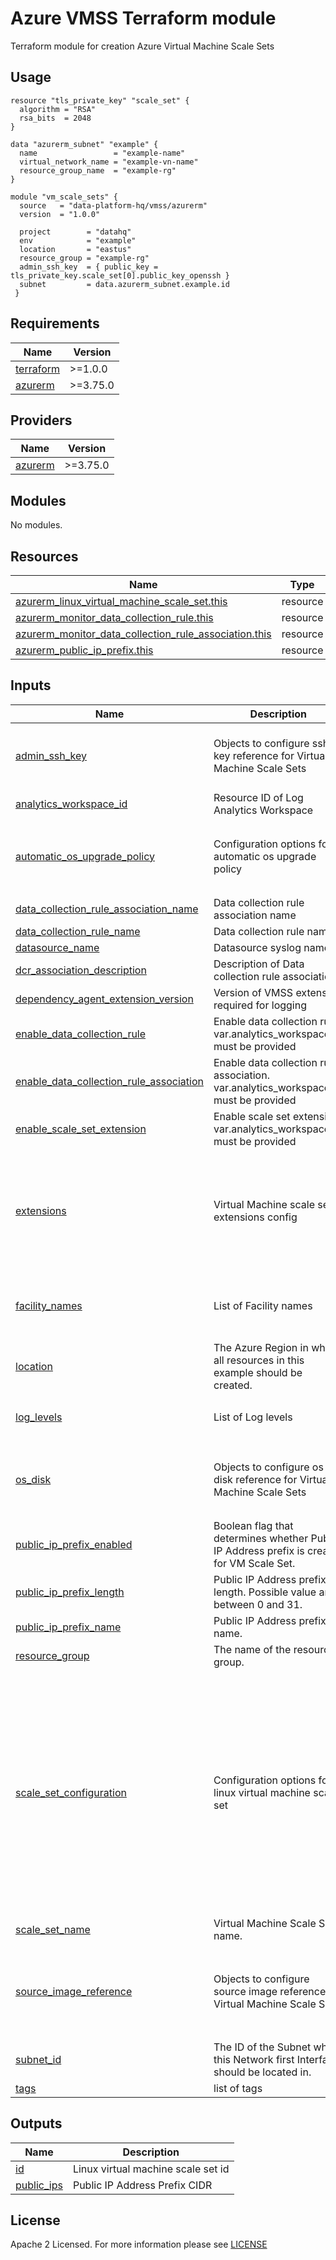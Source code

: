# Azure VMSS Terraform module
Terraform module for creation Azure Virtual Machine Scale Sets

## Usage
```hcl
resource "tls_private_key" "scale_set" {
  algorithm = "RSA"
  rsa_bits  = 2048
}

data "azurerm_subnet" "example" {
  name                 = "example-name"
  virtual_network_name = "example-vn-name"
  resource_group_name  = "example-rg"
}

module "vm_scale_sets" {
  source   = "data-platform-hq/vmss/azurerm"
  version  = "1.0.0"
  
  project        = "datahq"
  env            = "example"
  location       = "eastus"
  resource_group = "example-rg"
  admin_ssh_key  = { public_key = tls_private_key.scale_set[0].public_key_openssh }
  subnet         = data.azurerm_subnet.example.id
 }
```
<!-- BEGIN_TF_DOCS -->
## Requirements

| Name | Version |
|------|---------|
| <a name="requirement_terraform"></a> [terraform](#requirement\_terraform) | >=1.0.0 |
| <a name="requirement_azurerm"></a> [azurerm](#requirement\_azurerm) | >=3.75.0 |

## Providers

| Name | Version |
|------|---------|
| <a name="provider_azurerm"></a> [azurerm](#provider\_azurerm) | >=3.75.0 |

## Modules

No modules.

## Resources

| Name | Type |
|------|------|
| [azurerm_linux_virtual_machine_scale_set.this](https://registry.terraform.io/providers/hashicorp/azurerm/latest/docs/resources/linux_virtual_machine_scale_set) | resource |
| [azurerm_monitor_data_collection_rule.this](https://registry.terraform.io/providers/hashicorp/azurerm/latest/docs/resources/monitor_data_collection_rule) | resource |
| [azurerm_monitor_data_collection_rule_association.this](https://registry.terraform.io/providers/hashicorp/azurerm/latest/docs/resources/monitor_data_collection_rule_association) | resource |
| [azurerm_public_ip_prefix.this](https://registry.terraform.io/providers/hashicorp/azurerm/latest/docs/resources/public_ip_prefix) | resource |

## Inputs

| Name | Description | Type | Default | Required |
|------|-------------|------|---------|:--------:|
| <a name="input_admin_ssh_key"></a> [admin\_ssh\_key](#input\_admin\_ssh\_key) | Objects to configure ssh key reference for Virtual Machine Scale Sets | <pre>object({<br>    username   = optional(string, "azureuser")<br>    public_key = string<br>  })</pre> | <pre>{<br>  "public_key": null,<br>  "username": null<br>}</pre> | no |
| <a name="input_analytics_workspace_id"></a> [analytics\_workspace\_id](#input\_analytics\_workspace\_id) | Resource ID of Log Analytics Workspace | `string` | `null` | no |
| <a name="input_automatic_os_upgrade_policy"></a> [automatic\_os\_upgrade\_policy](#input\_automatic\_os\_upgrade\_policy) | Configuration options for automatic os upgrade policy | <pre>object({<br>    disable_automatic_rollback  = optional(bool, false)<br>    enable_automatic_os_upgrade = optional(bool, false)<br>  })</pre> | `{}` | no |
| <a name="input_data_collection_rule_association_name"></a> [data\_collection\_rule\_association\_name](#input\_data\_collection\_rule\_association\_name) | Data collection rule association name | `string` | `null` | no |
| <a name="input_data_collection_rule_name"></a> [data\_collection\_rule\_name](#input\_data\_collection\_rule\_name) | Data collection rule name | `string` | `null` | no |
| <a name="input_datasource_name"></a> [datasource\_name](#input\_datasource\_name) | Datasource syslog name | `string` | `"datasource-syslog"` | no |
| <a name="input_dcr_association_description"></a> [dcr\_association\_description](#input\_dcr\_association\_description) | Description of Data collection rule association | `string` | `"Association between the Data Collection Rule and the Linux VM."` | no |
| <a name="input_dependency_agent_extension_version"></a> [dependency\_agent\_extension\_version](#input\_dependency\_agent\_extension\_version) | Version of VMSS extension required for logging | `string` | `"9.5"` | no |
| <a name="input_enable_data_collection_rule"></a> [enable\_data\_collection\_rule](#input\_enable\_data\_collection\_rule) | Enable data collection rule. var.analytics\_workspace\_id must be provided | `bool` | `false` | no |
| <a name="input_enable_data_collection_rule_association"></a> [enable\_data\_collection\_rule\_association](#input\_enable\_data\_collection\_rule\_association) | Enable data collection rule association. var.analytics\_workspace\_id must be provided | `bool` | `true` | no |
| <a name="input_enable_scale_set_extension"></a> [enable\_scale\_set\_extension](#input\_enable\_scale\_set\_extension) | Enable scale set extension. var.analytics\_workspace\_id must be provided | `bool` | `true` | no |
| <a name="input_extensions"></a> [extensions](#input\_extensions) | Virtual Machine scale set extensions config | <pre>set(object({<br>    name                 = string<br>    publisher            = string<br>    type                 = string<br>    type_handler_version = string<br>    settings             = optional(string)<br>    protected_settings   = optional(string)<br>  }))</pre> | `[]` | no |
| <a name="input_facility_names"></a> [facility\_names](#input\_facility\_names) | List of Facility names | `list(string)` | <pre>[<br>  "daemon",<br>  "syslog",<br>  "user"<br>]</pre> | no |
| <a name="input_location"></a> [location](#input\_location) | The Azure Region in which all resources in this example should be created. | `string` | n/a | yes |
| <a name="input_log_levels"></a> [log\_levels](#input\_log\_levels) | List of Log levels | `list(string)` | <pre>[<br>  "Debug"<br>]</pre> | no |
| <a name="input_os_disk"></a> [os\_disk](#input\_os\_disk) | Objects to configure os disk reference for Virtual Machine Scale Sets | <pre>object({<br>    caching              = optional(string, "ReadWrite")<br>    storage_account_type = optional(string, "Standard_LRS")<br>  })</pre> | `{}` | no |
| <a name="input_public_ip_prefix_enabled"></a> [public\_ip\_prefix\_enabled](#input\_public\_ip\_prefix\_enabled) | Boolean flag that determines whether Public IP Address prefix is created for VM Scale Set. | `bool` | `true` | no |
| <a name="input_public_ip_prefix_length"></a> [public\_ip\_prefix\_length](#input\_public\_ip\_prefix\_length) | Public IP Address prefix length. Possible value are between 0 and 31. | `string` | `30` | no |
| <a name="input_public_ip_prefix_name"></a> [public\_ip\_prefix\_name](#input\_public\_ip\_prefix\_name) | Public IP Address prefix name. | `string` | `null` | no |
| <a name="input_resource_group"></a> [resource\_group](#input\_resource\_group) | The name of the resource group. | `string` | n/a | yes |
| <a name="input_scale_set_configuration"></a> [scale\_set\_configuration](#input\_scale\_set\_configuration) | Configuration options for linux virtual machine scale set | <pre>object({<br>    sku                             = optional(string, "Standard_D2_v2")<br>    instances                       = optional(string, "2")<br>    admin_username                  = optional(string, "azureuser")<br>    admin_password                  = optional(string, null)<br>    disable_password_authentication = optional(bool, true)<br>    priority                        = optional(string, "Regular")<br>    overprovision                   = optional(bool, false)<br>    single_placement_group          = optional(bool, false)<br>    upgrade_mode                    = optional(string, "Manual")<br>    enable_ip_forwarding_interface  = optional(bool, false)<br>    domain_name_label               = optional(string, null)<br>    lb_backend_address_pool_ids     = optional(list(string), [])<br>  })</pre> | `{}` | no |
| <a name="input_scale_set_name"></a> [scale\_set\_name](#input\_scale\_set\_name) | Virtual Machine Scale Set name. | `string` | n/a | yes |
| <a name="input_source_image_reference"></a> [source\_image\_reference](#input\_source\_image\_reference) | Objects to configure source image reference for Virtual Machine Scale Sets | <pre>object({<br>    publisher = string<br>    offer     = string<br>    sku       = string<br>    version   = string<br>  })</pre> | <pre>{<br>  "offer": "0001-com-ubuntu-server-jammy",<br>  "publisher": "Canonical",<br>  "sku": "22_04-lts",<br>  "version": "latest"<br>}</pre> | no |
| <a name="input_subnet_id"></a> [subnet\_id](#input\_subnet\_id) | The ID of the Subnet where this Network first Interface should be located in. | `string` | n/a | yes |
| <a name="input_tags"></a> [tags](#input\_tags) | list of tags | `map(string)` | `{}` | no |

## Outputs

| Name | Description |
|------|-------------|
| <a name="output_id"></a> [id](#output\_id) | Linux virtual machine scale set id |
| <a name="output_public_ips"></a> [public\_ips](#output\_public\_ips) | Public IP Address Prefix CIDR |
<!-- END_TF_DOCS -->

## License

Apache 2 Licensed. For more information please see [LICENSE](https://github.com/data-platform-hq/terraform-azurerm-vmss/blob/main/LICENSE)

